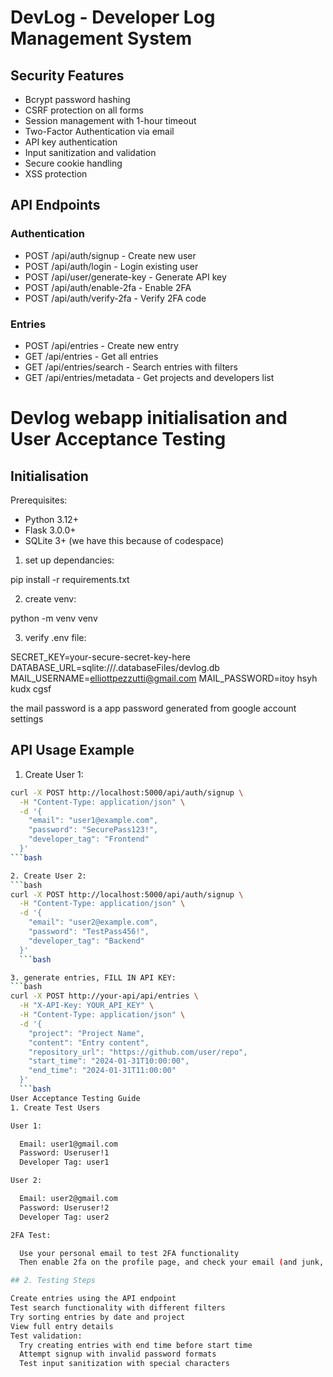 # DevLog - Developer Log Management System

## Security Features
- Bcrypt password hashing
- CSRF protection on all forms
- Session management with 1-hour timeout
- Two-Factor Authentication via email
- API key authentication
- Input sanitization and validation
- Secure cookie handling
- XSS protection

## API Endpoints

### Authentication
- POST /api/auth/signup     - Create new user
- POST /api/auth/login      - Login existing user
- POST /api/user/generate-key - Generate API key
- POST /api/auth/enable-2fa - Enable 2FA
- POST /api/auth/verify-2fa - Verify 2FA code

### Entries
- POST /api/entries         - Create new entry
- GET  /api/entries        - Get all entries
- GET  /api/entries/search - Search entries with filters
- GET  /api/entries/metadata - Get projects and developers list

# Devlog webapp initialisation and User Acceptance Testing

## Initialisation
Prerequisites:
- Python 3.12+
- Flask 3.0.0+
- SQLite 3+
(we have this because of codespace)

1. set up dependancies:

  pip install -r requirements.txt

2. create venv:

  python -m venv venv

3. verify .env file:

  SECRET_KEY=your-secure-secret-key-here
  DATABASE_URL=sqlite:///.databaseFiles/devlog.db
  MAIL_USERNAME=elliottpezzutti@gmail.com
  MAIL_PASSWORD=itoy hsyh kudx cgsf 

the mail password is a app password generated from google account settings





## API Usage Example
1. Create User 1:
  ```bash
  curl -X POST http://localhost:5000/api/auth/signup \
    -H "Content-Type: application/json" \
    -d '{
      "email": "user1@example.com",
      "password": "SecurePass123!",
      "developer_tag": "Frontend"
    }'
  ```bash

2. Create User 2:
  ```bash
  curl -X POST http://localhost:5000/api/auth/signup \
    -H "Content-Type: application/json" \
    -d '{
      "email": "user2@example.com",
      "password": "TestPass456!",
      "developer_tag": "Backend"
    }'
    ```bash

3. generate entries, FILL IN API KEY:
  ```bash
  curl -X POST http://your-api/api/entries \
    -H "X-API-Key: YOUR_API_KEY" \
    -H "Content-Type: application/json" \
    -d '{
      "project": "Project Name",
      "content": "Entry content",
      "repository_url": "https://github.com/user/repo",
      "start_time": "2024-01-31T10:00:00",
      "end_time": "2024-01-31T11:00:00"
    }'
    ```bash
User Acceptance Testing Guide
1. Create Test Users

User 1:

    Email: user1@gmail.com
    Password: Useruser!1
    Developer Tag: user1

User 2:

    Email: user2@gmail.com
    Password: Useruser!2
    Developer Tag: user2

2FA Test:

    Use your personal email to test 2FA functionality
    Then enable 2fa on the profile page, and check your email (and junk, the email comes from elliottpezzutti@gmail.com) and then log out and sign in to 2FAuthenticate

## 2. Testing Steps

Create entries using the API endpoint
Test search functionality with different filters
Try sorting entries by date and project
View full entry details
Test validation:
    Try creating entries with end time before start time
    Attempt signup with invalid password formats
    Test input sanitization with special characters
